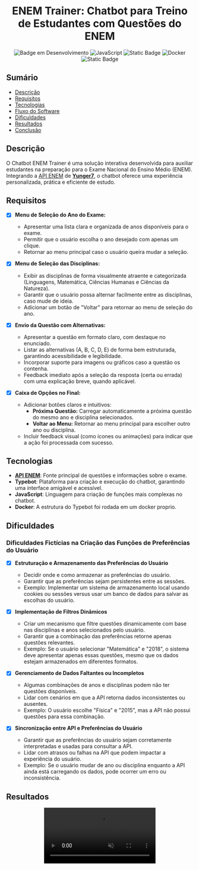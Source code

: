 <h1 align="center">ENEM Trainer: Chatbot para Treino de Estudantes com Questões do ENEM
</h1>

<div align="center">

![Badge em Desenvolvimento](http://img.shields.io/static/v1?label=STATUS&message=FINALIZADO&color=GREEN&style=for-the-badge)
![JavaScript](https://img.shields.io/badge/JavaScript-323330?style=for-the-badge&logo=javascript&logoColor=F7DF1E)
![Static Badge](https://img.shields.io/badge/TYPEBOT-blue?style=for-the-badge&logo=probot&logoColor=white)
![Docker](https://img.shields.io/badge/docker-%230db7ed.svg?style=for-the-badge&logo=docker&logoColor=white)
![Static Badge](https://img.shields.io/badge/API%20ENEM-black?style=for-the-badge&logo=api)


</div>

## Sumário

* [Descrição](#descrição)
* [Requisitos](#requisitos)
* [Tecnologias](#tecnologias)
* [Fluxo do Software](#fluxo-do-software)
* [Dificuldades](#dificuldades)
* [Resultados](#resultados)
* [Conclusão](#conclusao)


## Descrição

O Chatbot ENEM Trainer é uma solução interativa desenvolvida para auxiliar estudantes na preparação para o Exame Nacional do Ensino Médio (ENEM). Integrando a [API ENEM](https://enem.dev/) de [**Yunger7**](https://github.com/yunger7), o chatbot oferece uma experiência personalizada, prática e eficiente de estudo.  

## Requisitos  

- [x] **Menu de Seleção do Ano do Exame:**  
  - Apresentar uma lista clara e organizada de anos disponíveis para o exame.  
  - Permitir que o usuário escolha o ano desejado com apenas um clique.  
  - Retornar ao menu principal caso o usuário queira mudar a seleção.  

- [x] **Menu de Seleção das Disciplinas:**  
  - Exibir as disciplinas de forma visualmente atraente e categorizada (Linguagens, Matemática, Ciências Humanas e Ciências da Natureza).  
  - Garantir que o usuário possa alternar facilmente entre as disciplinas, caso mude de ideia.  
  - Adicionar um botão de "Voltar" para retornar ao menu de seleção do ano.  

- [x] **Envio da Questão com Alternativas:**  
  - Apresentar a questão em formato claro, com destaque no enunciado.  
  - Listar as alternativas (A, B, C, D, E) de forma bem estruturada, garantindo acessibilidade e legibilidade.  
  - Incorporar suporte para imagens ou gráficos caso a questão os contenha.  
  - Feedback imediato após a seleção da resposta (certa ou errada) com uma explicação breve, quando aplicável.  

- [x] **Caixa de Opções no Final:**  
  - Adicionar botões claros e intuitivos:  
    - **Próxima Questão:** Carregar automaticamente a próxima questão do mesmo ano e disciplina selecionados.  
    - **Voltar ao Menu:** Retornar ao menu principal para escolher outro ano ou disciplina.  
  - Incluir feedback visual (como ícones ou animações) para indicar que a ação foi processada com sucesso.  



## Tecnologias  
- **[API ENEM](https://enem.dev/)**: Fonte principal de questões e informações sobre o exame.  
- **Typebot**: Plataforma para criação e execução do chatbot, garantindo uma interface amigável e acessível. 
- **JavaScript**: Linguagem para criação de funções mais complexas no chatbot.
- **Docker**: A estrutura do Typebot foi rodada em um docker proprio.


## Dificuldades

### Dificuldades Fictícias na Criação das Funções de Preferências do Usuário

- [x] **Estruturação e Armazenamento das Preferências do Usuário**  
  - Decidir onde e como armazenar as preferências do usuário.  
  - Garantir que as preferências sejam persistentes entre as sessões.  
  - Exemplo: Implementar um sistema de armazenamento local usando cookies ou sessões versus usar um banco de dados para salvar as escolhas do usuário.

- [x] **Implementação de Filtros Dinâmicos**  
  - Criar um mecanismo que filtre questões dinamicamente com base nas disciplinas e anos selecionados pelo usuário.  
  - Garantir que a combinação das preferências retorne apenas questões relevantes.  
  - Exemplo: Se o usuário selecionar "Matemática" e "2018", o sistema deve apresentar apenas essas questões, mesmo que os dados estejam armazenados em diferentes formatos.

- [x] **Gerenciamento de Dados Faltantes ou Incompletos**  
  - Algumas combinações de anos e disciplinas podem não ter questões disponíveis.  
  - Lidar com cenários em que a API retorna dados inconsistentes ou ausentes.  
  - Exemplo: O usuário escolhe "Física" e "2015", mas a API não possui questões para essa combinação.

- [x] **Sincronização entre API e Preferências do Usuário**  
  - Garantir que as preferências do usuário sejam corretamente interpretadas e usadas para consultar a API.  
  - Lidar com atrasos ou falhas na API que podem impactar a experiência do usuário.  
  - Exemplo: Se o usuário mudar de ano ou disciplina enquanto a API ainda está carregando os dados, pode ocorrer um erro ou inconsistência.


## Resultados

<div style="text-align: center;">
  <video autoplay muted loop>
    <source src="./images/video.webm" type="video/mp4">
    Seu navegador não suporta o formato de vídeo.
  </video>
</div>



